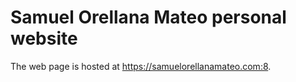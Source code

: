 Samuel Orellana Mateo personal website
=============

The web page is hosted at https://samuelorellanamateo.com:8.